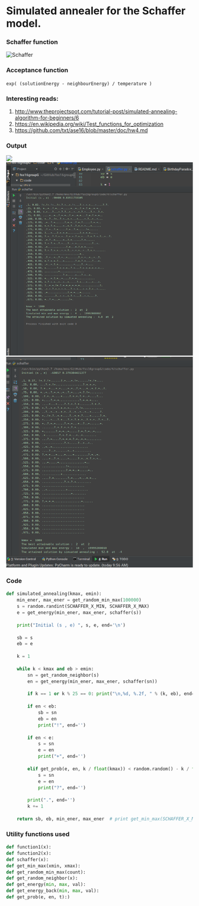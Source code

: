 #  Simulated annealer for the Schaffer model.

### Schaffer function
![Schaffer](https://wikimedia.org/api/rest_v1/media/math/render/svg/bb422ea9442195156eb1671beb0eb8a7c9b65140)
### Acceptance function
`exp( (solutionEnergy - neighbourEnergy) / temperature )`

### Interesting reads:
1. http://www.theprojectspot.com/tutorial-post/simulated-annealing-algorithm-for-beginners/6
2. https://en.wikipedia.org/wiki/Test_functions_for_optimization
3. https://github.com/txt/ase16/blob/master/doc/hw4.md


### Output

![](screenshot/sim5000.gif)
![](screenshot/sim1.png)
![](screenshot/sim2.png)

### Code

```python
def simulated_annealing(kmax, emin):
    min_ener, max_ener = get_random_min_max(100000)
    s = random.randint(SCHAFFER_X_MIN, SCHAFFER_X_MAX)
    e = get_energy(min_ener, max_ener, schaffer(s))

    print("Initial (s , e) ", s, e, end='\n')

    sb = s
    eb = e

    k = 1

    while k < kmax and eb > emin:
        sn = get_random_neighbor(s)
        en = get_energy(min_ener, max_ener, schaffer(sn))

        if k == 1 or k % 25 == 0: print("\n,%d, %.2f, " % (k, eb), end="")

        if en < eb:
            sb = sn
            eb = en
            print("!", end='')

        if en < e:
            s = sn
            e = en
            print("+", end='')

        elif get_prob(e, en, k / float(kmax)) < random.random() - k / float(kmax):
            s = sn
            e = en
            print("?", end='')

        print(".", end='')
        k += 1

    return sb, eb, min_ener, max_ener  # print get_min_max(SCHAFFER_X_MIN, SCHAFFER_X_MAX)
```



### Utility functions used

```python
def function1(x):
def function2(x):
def schaffer(x):
def get_min_max(xmin, xmax):
def get_random_min_max(count):
def get_random_neighbor(x):
def get_energy(min, max, val):
def get_energy_back(min, max, val):
def get_prob(e, en, t):)
```
